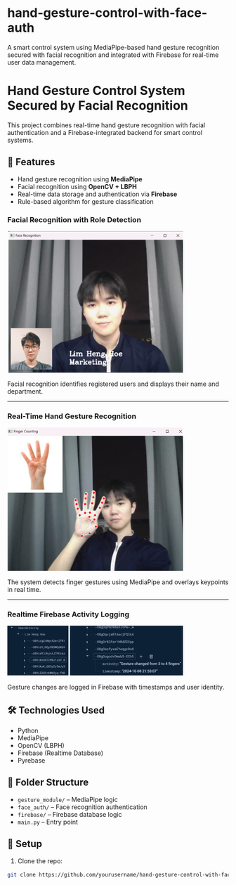 # hand-gesture-control-with-face-auth
A smart control system using MediaPipe-based hand gesture recognition secured with facial recognition and integrated with Firebase for real-time user data management.

# Hand Gesture Control System Secured by Facial Recognition

This project combines real-time hand gesture recognition with facial authentication and a Firebase-integrated backend for smart control systems.

## 🔧 Features
- Hand gesture recognition using **MediaPipe**
- Facial recognition using **OpenCV + LBPH**
- Real-time data storage and authentication via **Firebase**
- Rule-based algorithm for gesture classification


### Facial Recognition with Role Detection
<img src="ImagesForDemo/Image1.png" width="400"/>

Facial recognition identifies registered users and displays their name and department.

---

### Real-Time Hand Gesture Recognition
<img src="ImagesForDemo/Image2.png" width="400"/>

The system detects finger gestures using MediaPipe and overlays keypoints in real time.

---

### Realtime Firebase Activity Logging
<img src="ImagesForDemo/Image3.png" width="400"/>

Gesture changes are logged in Firebase with timestamps and user identity.


## 🛠️ Technologies Used
- Python
- MediaPipe
- OpenCV (LBPH)
- Firebase (Realtime Database)
- Pyrebase

## 📁 Folder Structure
- `gesture_module/` – MediaPipe logic
- `face_auth/` – Face recognition authentication
- `firebase/` – Firebase database logic
- `main.py` – Entry point

## 🚀 Setup

1. Clone the repo:
```bash
git clone https://github.com/yourusername/hand-gesture-control-with-face-auth.git
